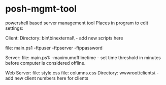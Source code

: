 # posh-mgmt-tool
powershell based server management tool
Places in program to edit settings: 

Client: 
Directory: bin\binexternal\ - add new scripts here

file: main.ps1
-ftpuser 
-ftpserver
-ftppassword

Server: 
file: main.ps1: 
-maximumofflinetime - set time threshold in minutes before computer is considered offline.

Web Server: 
file: style.css
file: columns.css
Directory: wwwroot\clients\ - add new client numbers here for clients
